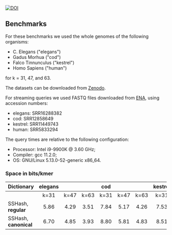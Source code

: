 [![DOI](https://zenodo.org/badge/DOI/10.5281/zenodo.7239205.svg)](https://doi.org/10.5281/zenodo.7239205)

Benchmarks
----------

For these benchmarks we used the whole genomes
of the following organisms:

- C. Elegans ("elegans")
- Gadus Morhua ("cod")
- Falco Tinnunculus ("kestrel")
- Homo Sapiens ("human")

for k = 31, 47, and 63.

The datasets can be downloaded from [Zenodo](https://zenodo.org/record/7239205).

For streaming queries we used FASTQ files downloaded from [ENA](https://www.ebi.ac.uk/ena/browser/home), using accession numbers:

- elegans: SRR16288382
- cod: SRR12858649
- kestrel: SRR11449743
- human: SRR5833294

The query times are relative to the following configuration:

- Processor: Intel i9-9900K @ 3.60 GHz;
- Compiler: gcc 11.2.0;
- OS: GNU/Linux 5.13.0-52-generic x86_64.

### Space in bits/kmer

| Dictionary |elegans ||| cod   ||| kestrel ||| human |||
|:------------------|:------:|:------:|:------:|:------:|:------:|:------:|:------:|:------:|:------:|:-----:|:-------:|:-----:|
|                   | k=31 | k=47 | k=63 | k=31 | k=47 | k=63 | k=31 | k=47 | k=63 | k=31 | k=47 | k=63 |
| SSHash, **regular**   | 5.86 | 4.29 | 3.51 | 7.84 | 5.17 | 4.26 | 7.53 | 4.67 | 3.76 | 8.70 | 5.65 | 4.64 |
| SSHash, **canonical** | 6.70 | 4.85 | 3.93 | 8.80 | 5.81 | 4.83 | 8.51 | 5.32 | 4.24 | 9.80 | 6.51 | 5.33 |